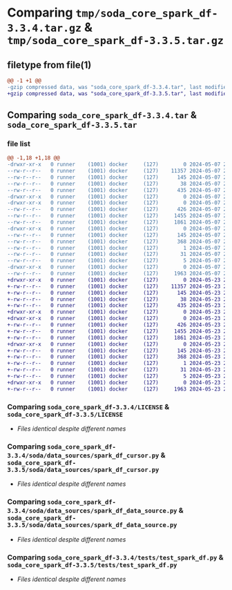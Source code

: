 # Comparing `tmp/soda_core_spark_df-3.3.4.tar.gz` & `tmp/soda_core_spark_df-3.3.5.tar.gz`

## filetype from file(1)

```diff
@@ -1 +1 @@
-gzip compressed data, was "soda_core_spark_df-3.3.4.tar", last modified: Tue May  7 23:40:46 2024, max compression
+gzip compressed data, was "soda_core_spark_df-3.3.5.tar", last modified: Thu May 23 22:51:12 2024, max compression
```

## Comparing `soda_core_spark_df-3.3.4.tar` & `soda_core_spark_df-3.3.5.tar`

### file list

```diff
@@ -1,18 +1,18 @@
-drwxr-xr-x   0 runner    (1001) docker     (127)        0 2024-05-07 23:40:46.496015 soda_core_spark_df-3.3.4/
--rw-r--r--   0 runner    (1001) docker     (127)    11357 2024-05-07 23:39:42.000000 soda_core_spark_df-3.3.4/LICENSE
--rw-r--r--   0 runner    (1001) docker     (127)      145 2024-05-07 23:40:46.496015 soda_core_spark_df-3.3.4/PKG-INFO
--rw-r--r--   0 runner    (1001) docker     (127)       38 2024-05-07 23:40:46.496015 soda_core_spark_df-3.3.4/setup.cfg
--rw-r--r--   0 runner    (1001) docker     (127)      435 2024-05-07 23:39:42.000000 soda_core_spark_df-3.3.4/setup.py
-drwxr-xr-x   0 runner    (1001) docker     (127)        0 2024-05-07 23:40:46.492015 soda_core_spark_df-3.3.4/soda/
-drwxr-xr-x   0 runner    (1001) docker     (127)        0 2024-05-07 23:40:46.496015 soda_core_spark_df-3.3.4/soda/data_sources/
--rw-r--r--   0 runner    (1001) docker     (127)      426 2024-05-07 23:39:42.000000 soda_core_spark_df-3.3.4/soda/data_sources/spark_df_connection.py
--rw-r--r--   0 runner    (1001) docker     (127)     1455 2024-05-07 23:39:42.000000 soda_core_spark_df-3.3.4/soda/data_sources/spark_df_cursor.py
--rw-r--r--   0 runner    (1001) docker     (127)     1861 2024-05-07 23:39:42.000000 soda_core_spark_df-3.3.4/soda/data_sources/spark_df_data_source.py
-drwxr-xr-x   0 runner    (1001) docker     (127)        0 2024-05-07 23:40:46.496015 soda_core_spark_df-3.3.4/soda_core_spark_df.egg-info/
--rw-r--r--   0 runner    (1001) docker     (127)      145 2024-05-07 23:40:46.000000 soda_core_spark_df-3.3.4/soda_core_spark_df.egg-info/PKG-INFO
--rw-r--r--   0 runner    (1001) docker     (127)      368 2024-05-07 23:40:46.000000 soda_core_spark_df-3.3.4/soda_core_spark_df.egg-info/SOURCES.txt
--rw-r--r--   0 runner    (1001) docker     (127)        1 2024-05-07 23:40:46.000000 soda_core_spark_df-3.3.4/soda_core_spark_df.egg-info/dependency_links.txt
--rw-r--r--   0 runner    (1001) docker     (127)       31 2024-05-07 23:40:46.000000 soda_core_spark_df-3.3.4/soda_core_spark_df.egg-info/requires.txt
--rw-r--r--   0 runner    (1001) docker     (127)        5 2024-05-07 23:40:46.000000 soda_core_spark_df-3.3.4/soda_core_spark_df.egg-info/top_level.txt
-drwxr-xr-x   0 runner    (1001) docker     (127)        0 2024-05-07 23:40:46.496015 soda_core_spark_df-3.3.4/tests/
--rw-r--r--   0 runner    (1001) docker     (127)     1963 2024-05-07 23:39:42.000000 soda_core_spark_df-3.3.4/tests/test_spark_df.py
+drwxr-xr-x   0 runner    (1001) docker     (127)        0 2024-05-23 22:51:12.910478 soda_core_spark_df-3.3.5/
+-rw-r--r--   0 runner    (1001) docker     (127)    11357 2024-05-23 22:50:11.000000 soda_core_spark_df-3.3.5/LICENSE
+-rw-r--r--   0 runner    (1001) docker     (127)      145 2024-05-23 22:51:12.910478 soda_core_spark_df-3.3.5/PKG-INFO
+-rw-r--r--   0 runner    (1001) docker     (127)       38 2024-05-23 22:51:12.910478 soda_core_spark_df-3.3.5/setup.cfg
+-rw-r--r--   0 runner    (1001) docker     (127)      435 2024-05-23 22:50:11.000000 soda_core_spark_df-3.3.5/setup.py
+drwxr-xr-x   0 runner    (1001) docker     (127)        0 2024-05-23 22:51:12.906479 soda_core_spark_df-3.3.5/soda/
+drwxr-xr-x   0 runner    (1001) docker     (127)        0 2024-05-23 22:51:12.906479 soda_core_spark_df-3.3.5/soda/data_sources/
+-rw-r--r--   0 runner    (1001) docker     (127)      426 2024-05-23 22:50:11.000000 soda_core_spark_df-3.3.5/soda/data_sources/spark_df_connection.py
+-rw-r--r--   0 runner    (1001) docker     (127)     1455 2024-05-23 22:50:11.000000 soda_core_spark_df-3.3.5/soda/data_sources/spark_df_cursor.py
+-rw-r--r--   0 runner    (1001) docker     (127)     1861 2024-05-23 22:50:11.000000 soda_core_spark_df-3.3.5/soda/data_sources/spark_df_data_source.py
+drwxr-xr-x   0 runner    (1001) docker     (127)        0 2024-05-23 22:51:12.910478 soda_core_spark_df-3.3.5/soda_core_spark_df.egg-info/
+-rw-r--r--   0 runner    (1001) docker     (127)      145 2024-05-23 22:51:12.000000 soda_core_spark_df-3.3.5/soda_core_spark_df.egg-info/PKG-INFO
+-rw-r--r--   0 runner    (1001) docker     (127)      368 2024-05-23 22:51:12.000000 soda_core_spark_df-3.3.5/soda_core_spark_df.egg-info/SOURCES.txt
+-rw-r--r--   0 runner    (1001) docker     (127)        1 2024-05-23 22:51:12.000000 soda_core_spark_df-3.3.5/soda_core_spark_df.egg-info/dependency_links.txt
+-rw-r--r--   0 runner    (1001) docker     (127)       31 2024-05-23 22:51:12.000000 soda_core_spark_df-3.3.5/soda_core_spark_df.egg-info/requires.txt
+-rw-r--r--   0 runner    (1001) docker     (127)        5 2024-05-23 22:51:12.000000 soda_core_spark_df-3.3.5/soda_core_spark_df.egg-info/top_level.txt
+drwxr-xr-x   0 runner    (1001) docker     (127)        0 2024-05-23 22:51:12.910478 soda_core_spark_df-3.3.5/tests/
+-rw-r--r--   0 runner    (1001) docker     (127)     1963 2024-05-23 22:50:11.000000 soda_core_spark_df-3.3.5/tests/test_spark_df.py
```

### Comparing `soda_core_spark_df-3.3.4/LICENSE` & `soda_core_spark_df-3.3.5/LICENSE`

 * *Files identical despite different names*

### Comparing `soda_core_spark_df-3.3.4/soda/data_sources/spark_df_cursor.py` & `soda_core_spark_df-3.3.5/soda/data_sources/spark_df_cursor.py`

 * *Files identical despite different names*

### Comparing `soda_core_spark_df-3.3.4/soda/data_sources/spark_df_data_source.py` & `soda_core_spark_df-3.3.5/soda/data_sources/spark_df_data_source.py`

 * *Files identical despite different names*

### Comparing `soda_core_spark_df-3.3.4/tests/test_spark_df.py` & `soda_core_spark_df-3.3.5/tests/test_spark_df.py`

 * *Files identical despite different names*

